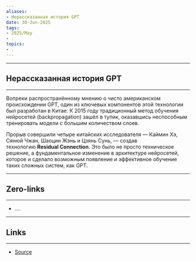 ```yaml
---
aliases: 
- Нерассказанная история GPT 
date: 30-Jun-2025
tags:
- 2025/May
- .
topics:
- .
---
```

-----
##  Нерассказанная история GPT 
-----
Вопреки распространённому мнению о чисто американском происхождении GPT, один из ключевых компонентов этой технологии был разработан в Китае. К 2015 году традиционный метод обучения нейросетей (backpropagation) зашёл в тупик, оказавшись неспособным тренировать модели с большим количеством слоев.

Прорыв совершили четыре китайских исследователя — Каймин Хэ, Сянюй Чжан, Шаоцин Жэнь и Цзянь Сунь, — создав технологию **Residual Connection**. Это было не просто техническое решение, а фундаментальное изменение в архитектуре нейросетей, которое и сделало возможным появление и эффективное обучение таких сложных систем, как GPT.

---
## Zero-links
---
- ....

---
## Links
---
- [Source](https://t.me/turboproject/1697)